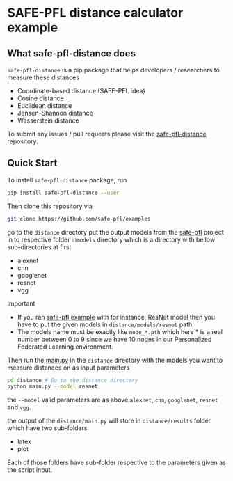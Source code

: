 # SAFE-PFL distance calculator example

## What safe-pfl-distance does

`safe-pfl-distance` is a pip package that helps developers / researchers to measure these distances

- Coordinate-based distance (SAFE-PFL idea)
- Cosine distance
- Euclidean distance
- Jensen-Shannon distance
- Wasserstein distance

To submit any issues / pull requests please visit the [safe-pfl-distance](https://github.com/safe-pfl/distances) repository.

## Quick Start

To install `safe-pfl-distance` package, run

```sh
pip install safe-pfl-distance --user
```

Then clone this repository via

```sh
git clone https://github.com/safe-pfl/examples
```
  
go to the `distance` directory put the output models from the [safe-pfl](https://github.com/safe-pfl/safe-pfl) project in to respective folder in`models` directory which is a directory with bellow sub-directories at first

- alexnet
- cnn
- googlenet
- resnet
- vgg 

> [!IMPORTANT]
>
> - If you ran [safe-pfl example](https://github.com/safe-pfl/examples/safe-pfl) with for instance, ResNet model then you have to put the given models in `distance/models/resnet` path.
> - The models name must be exactly like `node_*.pth` which here * is a real number between 0 to 9 since we have 10 nodes in our Personalized Federated Learning environment.

Then run the [main.py](https://github.com/safe-pfl/distances/main.py) in the `distance` directory with the models you want to measure distances on as input parameters

```sh
cd distance # Go to the distance directory
python main.py --model resnet
```

the `--model` valid parameters are as above `alexnet`, `cnn`, `googlenet`, `resnet` and `vgg`.

the output of the `distance/main.py` will store in `distance/results` folder which have two sub-folders

- latex
- plot

Each of those folders have sub-folder respective to the parameters given as the script input.